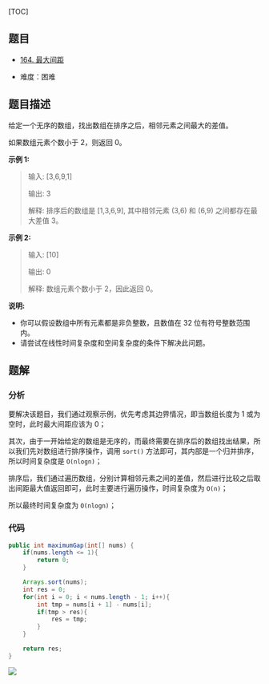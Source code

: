 [TOC]

## 题目

-   [164. 最大间距](https://leetcode-cn.com/problems/maximum-gap/)

-   难度：困难

## 题目描述

给定一个无序的数组，找出数组在排序之后，相邻元素之间最大的差值。

如果数组元素个数小于 2，则返回 0。

**示例 1:**

> 输入: [3,6,9,1]
>
> 输出: 3
>
> 解释: 排序后的数组是 [1,3,6,9], 其中相邻元素 (3,6) 和 (6,9) 之间都存在最大差值 3。

**示例 2:**

>   输入: [10]
>
>   输出: 0
>
>   解释: 数组元素个数小于 2，因此返回 0。

**说明:**

-   你可以假设数组中所有元素都是非负整数，且数值在 32 位有符号整数范围内。
-   请尝试在线性时间复杂度和空间复杂度的条件下解决此问题。

## 题解

### 分析

要解决该题目，我们通过观察示例，优先考虑其边界情况，即当数组长度为 1 或为空时，此时最大间距应该为 0；

其次，由于一开始给定的数组是无序的，而最终需要在排序后的数组找出结果，所以我们先对数组进行排序操作，调用 `sort()` 方法即可，其内部是一个归并排序，所以时间复杂度是 `O(nlogn)`；

排序后，我们通过遍历数组，分别计算相邻元素之间的差值，然后进行比较之后取出间距最大值返回即可，此时主要进行遍历操作，时间复杂度为 `O(n)`；

所以最终时间复杂度为 `O(nlogn)`；

### 代码

```java
public int maximumGap(int[] nums) {
    if(nums.length <= 1){
        return 0;
    }

    Arrays.sort(nums);
    int res = 0;
    for(int i = 0; i < nums.length - 1; i++){
        int tmp = nums[i + 1] - nums[i];
        if(tmp > res){
            res = tmp;
        }
    }

    return res;
}
```

![](https://gitee.com/cunyu1943/images/raw/master/ImgsUbuntu/20200510234310.png)